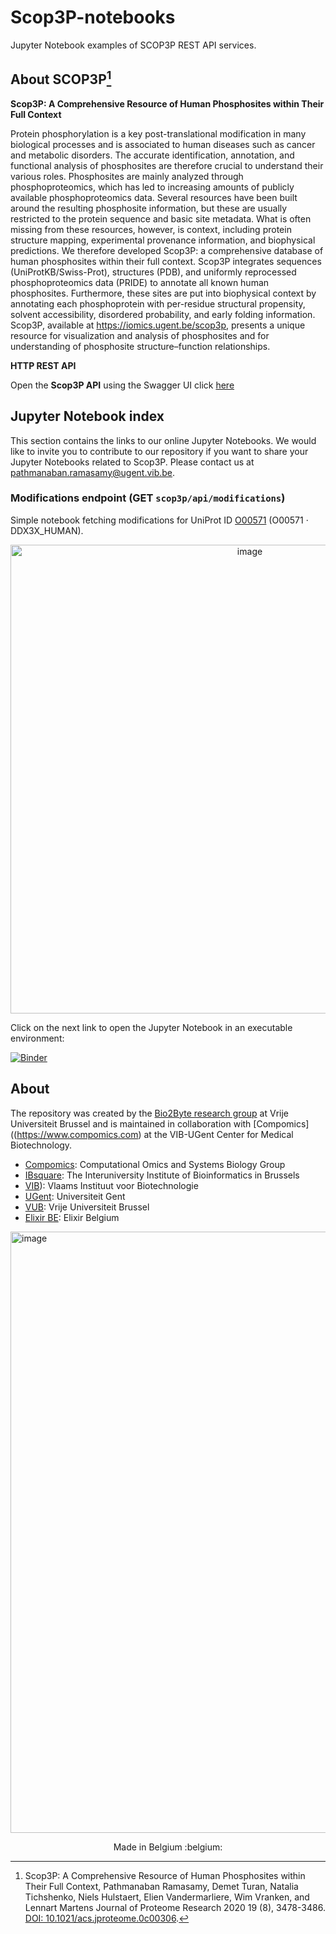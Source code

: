 # Scop3P-notebooks
Jupyter Notebook examples of SCOP3P REST API services.

## About SCOP3P[^1]

**Scop3P: A Comprehensive Resource of Human Phosphosites within Their Full Context**

Protein phosphorylation is a key post-translational modification in many biological processes and is associated to human diseases such as cancer and metabolic disorders. The accurate identification, annotation, and functional analysis of phosphosites are therefore crucial to understand their various roles. Phosphosites are mainly analyzed through phosphoproteomics, which has led to increasing amounts of publicly available phosphoproteomics data. Several resources have been built around the resulting phosphosite information, but these are usually restricted to the protein sequence and basic site metadata. What is often missing from these resources, however, is context, including protein structure mapping, experimental provenance information, and biophysical predictions. We therefore developed Scop3P: a comprehensive database of human phosphosites within their full context. Scop3P integrates sequences (UniProtKB/Swiss-Prot), structures (PDB), and uniformly reprocessed phosphoproteomics data (PRIDE) to annotate all known human phosphosites. Furthermore, these sites are put into biophysical context by annotating each phosphoprotein with per-residue structural propensity, solvent accessibility, disordered probability, and early folding information. Scop3P, available at https://iomics.ugent.be/scop3p, presents a unique resource for visualization and analysis of phosphosites and for understanding of phosphosite structure–function relationships.

[^1]: Scop3P: A Comprehensive Resource of Human Phosphosites within Their Full Context, Pathmanaban Ramasamy, Demet Turan, Natalia Tichshenko, Niels Hulstaert, Elien Vandermarliere, Wim Vranken, and Lennart Martens
Journal of Proteome Research 2020 19 (8), 3478-3486. [DOI: 10.1021/acs.jproteome.0c00306](10.1021/acs.jproteome.0c00306).

**HTTP REST API**

Open the **Scop3P API** using the Swagger UI click [here](https://iomics.ugent.be/scop3p/swagger-ui/index.html)

## Jupyter Notebook index

This section contains the links to our online Jupyter Notebooks. We would like to invite you to contribute to our repository if you want to share your Jupyter Notebooks related to Scop3P. Please contact us at [pathmanaban.ramasamy@ugent.vib.be](mailto:pathmanaban.ramasamy@ugent.vib.be).

### Modifications endpoint (GET `scop3p/api/modifications`)
Simple notebook fetching modifications for UniProt ID [O00571](https://www.uniprot.org/uniprotkb/O00571/entry) (O00571 · DDX3X_HUMAN).
<p align="center">
<img width="750" alt="image" src="https://github.com/Bio2Byte/Scop3P-notebooks/assets/1646576/8d61c88e-4bd7-48e0-856d-f3d70ed238dc">
</p>

Click on the next link to open the Jupyter Notebook in an executable environment:

[![Binder](https://mybinder.org/badge_logo.svg)](https://mybinder.org/v2/gh/Bio2Byte/Scop3P-notebooks/main?labpath=Scop3P_+O00571.ipynb)

## About

The repository was created by the [Bio2Byte research group](https://bio2byte.be) at Vrije Universiteit Brussel and is maintained in collaboration with [Compomics]((https://www.compomics.com) at the VIB-UGent Center for Medical Biotechnology.

- [Compomics](https://www.compomics.com): Computational Omics and Systems Biology Group
- [IBsquare](https://ibsquare.be): The Interuniversity Institute of Bioinformatics in Brussels
- [VIB](https://vib.be/en)): Vlaams Instituut voor Biotechnologie
- [UGent](https://www.ugent.be): Universiteit Gent
- [VUB](https://vub.be): Vrije Universiteit Brussel
- [Elixir BE](https://www.elixir-belgium.org): Elixir Belgium


<img width="962" alt="image" src="https://github.com/Bio2Byte/Scop3P-notebooks/assets/1646576/e2348f29-6b9b-4d0c-bbb4-1d309d34e46f">

<p align="center">
Made in Belgium :belgium:
</p>
